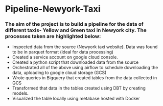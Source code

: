 # Pipeline-Newyork-Taxi

### The aim of the project is to build a pipeline for the data of different taxis- Yellow and Green taxi in Newyork city. The processes taken are highlighted below:

* Inspected data from the source (Newyork taxi website). Data was found to be in parquet format (ideal for data processing)
* Created a service account on google cloud console.
* Created a python script that downloaded data from the source
* Orchestrated all of the above using airflow to schedule downloading the data, uploading to google cloud storage (GCS)
* Wrote queries in Bigquery that created tables from the data collected in GCS
* Transformed that data in the tables created using DBT by creating models.
* Visualized the table locally using metabase hosted with Docker
